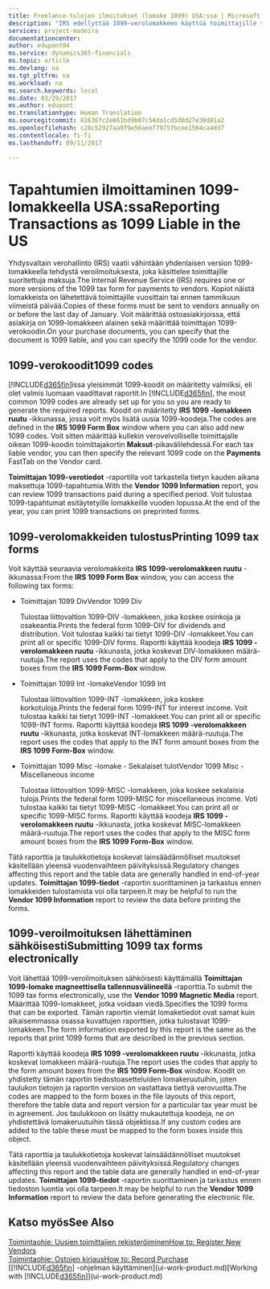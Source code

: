 ```yaml
---
title: Freelance-tulojen ilmoitukset (lomake 1099) USA:ssa | Microsoft Docs
description: "IRS edellyttää 1099-verolomakkeen käyttöä toimittajille tehtävissä maksuissa, ja voit määrittää, että 1099-lomake koskee ostoasiakirjaa. Voit myös määrittää toimittajan 1099-koodin."
services: project-madeira
documentationcenter: 
author: edupont04
ms.service: dynamics365-financials
ms.topic: article
ms.devlang: na
ms.tgt_pltfrm: na
ms.workload: na
ms.search.keywords: local
ms.date: 03/29/2017
ms.author: edupont
ms.translationtype: Human Translation
ms.sourcegitcommit: 81636fc2e661bd9b07c54da1cd5d0d27e30d01a2
ms.openlocfilehash: c20c52927aa979e56aeef7975fbcee1564ca4dd7
ms.contentlocale: fi-fi
ms.lasthandoff: 09/11/2017

---
```

# <a name="reporting-transactions-as-1099-liable-in-the-us"></a><span data-ttu-id="e4dc8-103">Tapahtumien ilmoittaminen 1099-lomakkeella USA:ssa</span><span class="sxs-lookup"><span data-stu-id="e4dc8-103">Reporting Transactions as 1099 Liable in the US</span></span>

<span data-ttu-id="e4dc8-104">Yhdysvaltain verohallinto (IRS) vaatii vähintään yhdenlaisen version 1099-lomakkeella tehdystä veroilmoituksesta, joka käsittelee toimittajille suoritettuja maksuja.</span><span class="sxs-lookup"><span data-stu-id="e4dc8-104">The Internal Revenue Service (IRS) requires one or more versions of the 1099 tax form for payments to vendors.</span></span> <span data-ttu-id="e4dc8-105">Kopiot näistä lomakkeista on lähetettävä toimittajille vuosittain tai ennen tammikuun viimeistä päivää.</span><span class="sxs-lookup"><span data-stu-id="e4dc8-105">Copies of these forms must be sent to vendors annually on or before the last day of January.</span></span> <span data-ttu-id="e4dc8-106">Voit määrittää ostoasiakirjoissa, että asiakirja on 1099-lomakkeen alainen sekä määrittää toimittajan 1099-verokoodin.</span><span class="sxs-lookup"><span data-stu-id="e4dc8-106">On your purchase documents, you can specify that the document is 1099 liable, and you can specify the 1099 code for the vendor.</span></span>  

## <a name="1099-codes"></a><span data-ttu-id="e4dc8-107">1099-verokoodit</span><span class="sxs-lookup"><span data-stu-id="e4dc8-107">1099 codes</span></span>
<span data-ttu-id="e4dc8-108">[!INCLUDE[d365fin](includes/d365fin_md.md)]issa yleisimmät 1099-koodit on määritetty valmiiksi, eli olet valmis luomaan vaadittavat raportit.</span><span class="sxs-lookup"><span data-stu-id="e4dc8-108">In [!INCLUDE[d365fin](includes/d365fin_md.md)], the most common 1099 codes are already set up for you so you are ready to generate the required reports.</span></span> <span data-ttu-id="e4dc8-109">Koodit on määritetty **IRS 1099 -lomakkeen ruutu** -ikkunassa, jossa voit myös lisätä uusia 1099-koodeja.</span><span class="sxs-lookup"><span data-stu-id="e4dc8-109">The codes are defined in the **IRS 1099 Form Box** window where you can also add new 1099 codes.</span></span> <span data-ttu-id="e4dc8-110">Voit sitten määrittää kullekin verovelvolliselle toimittajalle oikean 1099-koodin toimittajakortin **Maksut**-pikavälilehdessä.</span><span class="sxs-lookup"><span data-stu-id="e4dc8-110">For each tax liable vendor, you can then specify the relevant 1099 code on the **Payments** FastTab on the Vendor card.</span></span>  

<span data-ttu-id="e4dc8-111">**Toimittajan 1099-verotiedot** -raportilla voit tarkastella tietyn kauden aikana maksettuja 1099-tapahtumia.</span><span class="sxs-lookup"><span data-stu-id="e4dc8-111">With the **Vendor 1099 Information** report, you can review 1099 transactions paid during a specified period.</span></span> <span data-ttu-id="e4dc8-112">Voit tulostaa 1099-tapahtumat esitäytetyille lomakkeille vuoden lopussa.</span><span class="sxs-lookup"><span data-stu-id="e4dc8-112">At the end of the year, you can print 1099 transactions on preprinted forms.</span></span>  

## <a name="printing-1099-tax-forms"></a><span data-ttu-id="e4dc8-113">1099-verolomakkeiden tulostus</span><span class="sxs-lookup"><span data-stu-id="e4dc8-113">Printing 1099 tax forms</span></span>
<span data-ttu-id="e4dc8-114">Voit käyttää seuraavia verolomakkeita **IRS 1099-verolomakkeen ruutu** -ikkunassa:</span><span class="sxs-lookup"><span data-stu-id="e4dc8-114">From the **IRS 1099 Form Box** window, you can access the following tax forms:</span></span>  

* <span data-ttu-id="e4dc8-115">Toimittajan 1099 Div</span><span class="sxs-lookup"><span data-stu-id="e4dc8-115">Vendor 1099 Div</span></span>  

  <span data-ttu-id="e4dc8-116">Tulostaa liittovaltion 1099-DIV -lomakkeen, joka koskee osinkoja ja osakeantia.</span><span class="sxs-lookup"><span data-stu-id="e4dc8-116">Prints the federal form 1099-DIV for dividends and distribution.</span></span> <span data-ttu-id="e4dc8-117">Voit tulostaa kaikki tai tietyt 1099-DIV -lomakkeet.</span><span class="sxs-lookup"><span data-stu-id="e4dc8-117">You can print all or specific 1099-DIV forms.</span></span> <span data-ttu-id="e4dc8-118">Raportti käyttää koodeja **IRS 1099 -verolomakkeen ruutu** -ikkunasta, jotka koskevat DIV-lomakkeen määrä-ruutuja.</span><span class="sxs-lookup"><span data-stu-id="e4dc8-118">The report uses the codes that apply to the DIV form amount boxes from the **IRS 1099 Form-Box** window.</span></span>  
* <span data-ttu-id="e4dc8-119">Toimittajan 1099 Int -lomake</span><span class="sxs-lookup"><span data-stu-id="e4dc8-119">Vendor 1099 Int</span></span>  

  <span data-ttu-id="e4dc8-120">Tulostaa liittovaltion 1099-INT -lomakkeen, joka koskee korkotuloja.</span><span class="sxs-lookup"><span data-stu-id="e4dc8-120">Prints the federal form 1099-INT for interest income.</span></span> <span data-ttu-id="e4dc8-121">Voit tulostaa kaikki tai tietyt 1099-INT -lomakkeet.</span><span class="sxs-lookup"><span data-stu-id="e4dc8-121">You can print all or specific 1099-INT forms.</span></span> <span data-ttu-id="e4dc8-122">Raportti käyttää koodeja **IRS 1099 -verolomakkeen ruutu** -ikkunasta, jotka koskevat INT-lomakkeen määrä-ruutuja.</span><span class="sxs-lookup"><span data-stu-id="e4dc8-122">The report uses the codes that apply to the INT form amount boxes from the **IRS 1099 Form-Box** window.</span></span>  
* <span data-ttu-id="e4dc8-123">Toimittajan 1099 Misc -lomake - Sekalaiset tulot</span><span class="sxs-lookup"><span data-stu-id="e4dc8-123">Vendor 1099 Misc - Miscellaneous income</span></span>  

  <span data-ttu-id="e4dc8-124">Tulostaa liittovaltion 1099-MISC -lomakkeen, joka koskee sekalaisia tuloja.</span><span class="sxs-lookup"><span data-stu-id="e4dc8-124">Prints the federal form 1099-MISC for miscellaneous income.</span></span> <span data-ttu-id="e4dc8-125">Voti tulostaa kaikki tai tietyt 1099-MISC -lomakkeet.</span><span class="sxs-lookup"><span data-stu-id="e4dc8-125">You can print all or specific 1099-MISC forms.</span></span> <span data-ttu-id="e4dc8-126">Raportti käyttää koodeja **IRS 1099 -verolomakkeen ruutu** -ikkunasta, jotka koskevat MISC-lomakkeen määrä-ruutuja.</span><span class="sxs-lookup"><span data-stu-id="e4dc8-126">The report uses the codes that apply to the MISC form amount boxes from the **IRS 1099 Form-Box** window.</span></span>  

<span data-ttu-id="e4dc8-127">Tätä raporttia ja taulukkotietoja koskevat lainsäädännölliset muutokset käsitellään yleensä vuodenvaihteen päivityksissä.</span><span class="sxs-lookup"><span data-stu-id="e4dc8-127">Regulatory changes affecting this report and the table data are generally handled in end-of-year updates.</span></span>
<span data-ttu-id="e4dc8-128">**Toimittajan 1099-tiedot** -raportin suorittaminen ja tarkastus ennen lomakkeiden tulostamista voi olla tarpeen.</span><span class="sxs-lookup"><span data-stu-id="e4dc8-128">It may be helpful to run the **Vendor 1099 Information** report to review the data before printing the forms.</span></span>

## <a name="submitting-1099-tax-forms-electronically"></a><span data-ttu-id="e4dc8-129">1099-veroilmoituksen lähettäminen sähköisesti</span><span class="sxs-lookup"><span data-stu-id="e4dc8-129">Submitting 1099 tax forms electronically</span></span>
<span data-ttu-id="e4dc8-130">Voit lähettää 1099-veroilmoituksen sähköisesti käyttämällä **Toimittajan 1099-lomake magneettisella tallennusvälineellä** -raporttia.</span><span class="sxs-lookup"><span data-stu-id="e4dc8-130">To submit the 1099 tax forms electronically, use the **Vendor 1099 Magnetic Media** report.</span></span> <span data-ttu-id="e4dc8-131">Määrittää 1099-lomakkeet, jotka voidaan viedä.</span><span class="sxs-lookup"><span data-stu-id="e4dc8-131">Specifies the 1099 forms that can be exported.</span></span> <span data-ttu-id="e4dc8-132">Tämän raportin viemät lomaketiedot ovat samat kuin aikaisemmassa osassa kuvattujen raporttien, jotka tulostavat 1099-lomakkeen.</span><span class="sxs-lookup"><span data-stu-id="e4dc8-132">The form information exported by this report is the same as the reports that print 1099 forms that are described in the previous section.</span></span>  

<span data-ttu-id="e4dc8-133">Raportti käyttää koodeja **IRS 1099 -verolomakkeen ruutu** -ikkunasta, jotka koskevat lomakkeen määrä-ruutuja.</span><span class="sxs-lookup"><span data-stu-id="e4dc8-133">The report uses the codes that apply to the form amount boxes from the **IRS 1099 Form-Box** window.</span></span> <span data-ttu-id="e4dc8-134">Koodit on yhdistetty tämän raportin tiedostoasetteluiden lomakeruutuihin, joten taulukon tietojen ja raportin version on vastattava tiettyä verovuotta.</span><span class="sxs-lookup"><span data-stu-id="e4dc8-134">The codes are mapped to the form boxes in the file layouts of this report, therefore the table data and report version for a particular tax year must be in agreement.</span></span> <span data-ttu-id="e4dc8-135">Jos taulukkoon on lisätty mukautettuja koodeja, ne on yhdistettävä lomakeruutuihin tässä objektissa.</span><span class="sxs-lookup"><span data-stu-id="e4dc8-135">If any custom codes are added to the table these must be mapped to the form boxes inside this object.</span></span>  

<span data-ttu-id="e4dc8-136">Tätä raporttia ja taulukkotietoja koskevat lainsäädännölliset muutokset käsitellään yleensä vuodenvaihteen päivityksissä.</span><span class="sxs-lookup"><span data-stu-id="e4dc8-136">Regulatory changes affecting this report and the table data are generally handled in end-of-year updates.</span></span>
<span data-ttu-id="e4dc8-137">**Toimittajan 1099-tiedot** -raportin suorittaminen ja tarkastus ennen tiedoston luontia voi olla tarpeen.</span><span class="sxs-lookup"><span data-stu-id="e4dc8-137">It may be helpful to run the **Vendor 1099 Information** report to review the data before generating the electronic file.</span></span>  

## <a name="see-also"></a><span data-ttu-id="e4dc8-138">Katso myös</span><span class="sxs-lookup"><span data-stu-id="e4dc8-138">See Also</span></span>
[<span data-ttu-id="e4dc8-139">Toimintaohje: Uusien toimittajien rekisteröiminen</span><span class="sxs-lookup"><span data-stu-id="e4dc8-139">How to: Register New Vendors</span></span>](purchasing-how-register-new-vendors.md)  
[<span data-ttu-id="e4dc8-140">Toimintaohje: Ostojen kirjaus</span><span class="sxs-lookup"><span data-stu-id="e4dc8-140">How to: Record Purchase</span></span>](purchasing-how-record-purchases.md)  
<span data-ttu-id="e4dc8-141">[[!INCLUDE[d365fin](includes/d365fin_md.md)] -ohjelman käyttäminen](ui-work-product.md)</span><span class="sxs-lookup"><span data-stu-id="e4dc8-141">[Working with [!INCLUDE[d365fin](includes/d365fin_md.md)]](ui-work-product.md)</span></span>  


